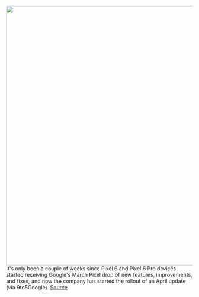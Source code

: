 <img src='https://cdn.vox-cdn.com/thumbor/6WcZwBjH7oqt0bjEsEQrmWEPw5c=/0x0:2040x1360/1200x800/filters:focal(857x517:1183x843)/cdn.vox-cdn.com/uploads/chorus_image/image/70709513/cwelch_211015_4802_0003.0.jpg' width='700px' /><br/>
It's only been a couple of weeks since Pixel 6 and Pixel 6 Pro devices started receiving Google's March Pixel drop of new features, improvements, and fixes, and now the company has started the rollout of an April update (via 9to5Google).
<a href='https://www.theverge.com/2022/4/4/23010237/google-pixel-6-pro-april-android-12l-update'> Source <a/>